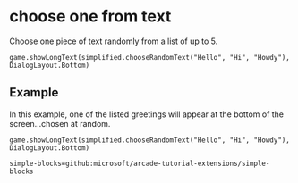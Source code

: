 # choose one from text

Choose one piece of text randomly from a list of up to 5.

```sig
game.showLongText(simplified.chooseRandomText("Hello", "Hi", "Howdy"), DialogLayout.Bottom)

```

## Example

In this example, one of the listed greetings will appear at the bottom of the screen...chosen at random.

```blocks
game.showLongText(simplified.chooseRandomText("Hello", "Hi", "Howdy"), DialogLayout.Bottom)

```

```package
simple-blocks=github:microsoft/arcade-tutorial-extensions/simple-blocks
```